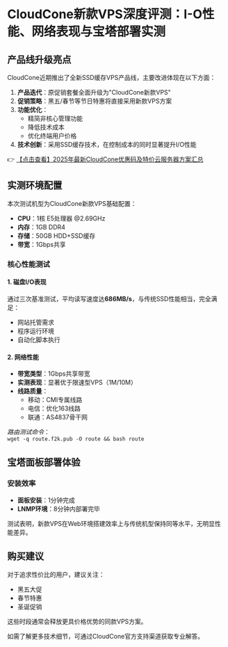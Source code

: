 # CloudCone新款VPS深度评测：I-O性能、网络表现与宝塔部署实测

## 产品线升级亮点

CloudCone近期推出了全新SSD缓存VPS产品线，主要改进体现在以下方面：

1. **产品迭代**：原促销套餐全面升级为"CloudCone新款VPS"
2. **促销策略**：黑五/春节等节日特惠将直接采用新款VPS方案
3. **功能优化**：
   - 精简非核心管理功能
   - 降低技术成本
   - 优化终端用户价格
4. **技术创新**：采用SSD缓存技术，在控制成本的同时显著提升I/O性能

👉 [【点击查看】2025年最新CloudCone优惠码及特价云服务器方案汇总](https://bit.ly/Cloudcone)

## 实测环境配置

本次测试机型为CloudCone新款VPS基础配置：
- **CPU**：1核 E5处理器 @2.69GHz
- **内存**：1GB DDR4
- **存储**：50GB HDD+SSD缓存
- **带宽**：1Gbps共享

### 核心性能测试

#### 1. 磁盘I/O表现
通过三次基准测试，平均读写速度达**686MB/s**，与传统SSD性能相当，完全满足：
- 网站托管需求
- 程序运行环境
- 自动化脚本执行

#### 2. 网络性能
- **带宽类型**：1Gbps共享带宽
- **实测表现**：显著优于限速型VPS（1M/10M）
- **线路质量**：
  - 移动：CMI专属线路
  - 电信：优化163线路
  - 联通：AS4837骨干网

*路由测试命令*：  
`wget -q route.f2k.pub -O route && bash route`

## 宝塔面板部署体验

### 安装效率
- **面板安装**：1分钟完成
- **LNMP环境**：8分钟内部署完毕

测试表明，新款VPS在Web环境搭建效率上与传统机型保持同等水平，无明显性能差异。

## 购买建议

对于追求性价比的用户，建议关注：
- 黑五大促
- 春节特惠
- 圣诞促销

这些时段通常会释放更具价格优势的同款VPS方案。

如需了解更多技术细节，可通过CloudCone官方支持渠道获取专业解答。